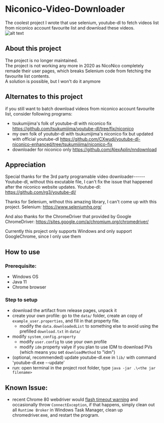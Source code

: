 # Niconico-Video-Downloader

The coolest project I wrote that use selenium, youtube-dl to fetch videos list from niconico account favourite list and download these videos.  
![alt text](https://upload.wikimedia.org/wikipedia/de/c/ce/NicoNicoDouga-Logo-Vector.svg)

## About this project
The project is no longer maintained.  
The project is not working any more in 2020 as NicoNico completely remade their user pages, which breaks Selenium code from fetching the favourite list contents.  
A solution is possible, but I won't do it anymore

## Alternates to this project
if you still want to batch download videos from niconico account favourite list, consider following programs:
- tsukumijima's folk of youtube-dl with niconico fix https://github.com/tsukumijima/youtube-dl/tree/fix/niconico
- my own folk of youtubr-dl with tsukumijima's niconico fix but updated with official youtube-dl https://github.com/CXwudi/youtube-dl-niconico-enhanced/tree/tsukumijima/niconico-fix
- downloader for niconico only https://github.com/AlexAplin/nndownload

## Appreciation 
Special thanks for the 3rd party programable video downloader------Youtube-dl,
without this excutable file, I can't fix the issue that happened after the niconico website updates.
Youtube-dl: https://github.com/rg3/youtube-dl/

Thanks for Selenium, without this amazing library, I can't come up with this project.
Selenium: https://www.seleniumhq.org/

And also thanks for the ChromeDriver that provided by Google
ChromeDriver: https://sites.google.com/a/chromium.org/chromedriver/

Currently this project only supports Windows and only support GoogleChrome, since I only use them

## How to use
### Prerequisite:

 - Windows OS
 - Java 11
 - Chrome browser
 
### Step to setup
 - download the artifact from release pages, unpack it 
 - create your own profile: go to the `data/` folder, create an copy of `example_user.properties`, and fill in that property file. 
   - modify the `data.downloadedList` to something else to avoid using the prefilled `download.txt` in `data/`
 - modify `system_config.property`
   - modify `user.config` to use your own profile
   - modify `idm` property valye if you plan to use IDM to download PVs (which means you set `downloadMethod` to "idm")
 - (optional, recommended) update youtube-dl.exe in `lib/` with command 'youtube-dl.exe --update'
 - run: open terminal in the project root folder, type `java -jar .\<the jar filename>`
 
 ## Known Issue:
 - recent Chrome 80 webdriver would [flash timeout warning](https://stackoverflow.com/questions/60114639/timed-out-receiving-message-from-renderer-0-100-log-messages-using-chromedriver) and occasionally throw `ConnectException`, if that happens, simply clean out all `Runtime Broker` in Windows Task Manager, clean up chromedriver.exe, and restart the program.

